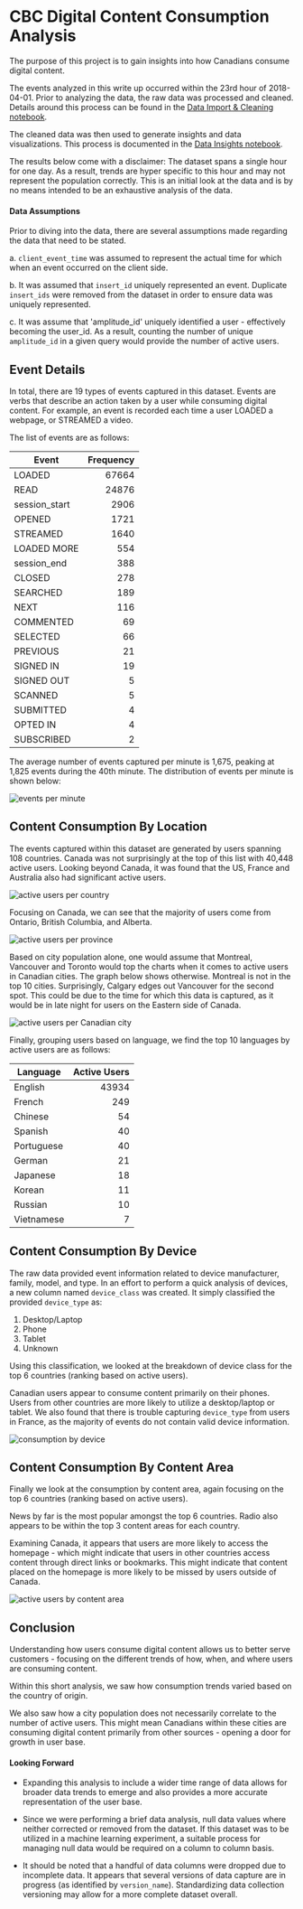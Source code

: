 # CBC Digital Content Consumption Analysis

The purpose of this project is to gain insights into how Canadians consume digital content.  

The events analyzed in this write up occurred within the 23rd hour of 2018-04-01.  Prior to analyzing the data, the raw data was processed and cleaned.  Details around this process can be found in the [Data Import & Cleaning notebook](https://github.com/mrjgamble/cbc_sample/blob/master/notebooks/01_data_import_and_cleaning.ipynb).

The cleaned data was then used to generate insights and data visualizations.  This process is documented in the [Data Insights notebook](https://github.com/mrjgamble/cbc_sample/blob/master/notebooks/02_data_insights.ipynb).  

The results below come with a disclaimer: The dataset spans a single hour for one day.  As a result, trends are hyper specific to this hour and may not represent the population correctly.  This is an initial look at the data and is by no means intended to be an exhaustive analysis of the data.

#### Data Assumptions
Prior to diving into the data, there are several assumptions made regarding the data that need to be stated.

a. `client_event_time` was assumed to represent the actual time for which when an event occurred on the client side.

b. It was assumed that `insert_id` uniquely represented an event.  Duplicate `insert_ids` were removed from the dataset in order to ensure data was uniquely represented.

c. It was assume that 'amplitude_id' uniquely identified a user - effectively becoming the user_id.  As a result, counting the number of unique `amplitude_id` in a given query would provide the number of active users.

## Event Details
In total, there are 19 types of events captured in this dataset.  Events are verbs that describe an action taken by a user while consuming digital content.  For example, an event is recorded each time a user LOADED a webpage, or STREAMED a video.  

The list of events are as follows:

| Event | Frequency |
| --- |---:|
| LOADED | 67664 |
| READ | 24876 |
| session_start | 2906 |
| OPENED | 1721 |
| STREAMED | 1640 |
| LOADED MORE | 554 |
| session_end | 388 |
| CLOSED | 278 |
| SEARCHED | 189 |
| NEXT | 116 |
| COMMENTED | 69 |
| SELECTED | 66 |
| PREVIOUS | 21 |
| SIGNED IN | 19 |
| SIGNED OUT | 5 |
| SCANNED | 5 |
| SUBMITTED |4 |  
| OPTED IN | 4 |
| SUBSCRIBED | 2 |

The average number of events captured per minute is 1,675, peaking at 1,825 events during the 40th minute.  The distribution of events per minute is shown below:

![events per minute](https://github.com/mrjgamble/cbc_sample/blob/master/figures/event_distribution.png)

## Content Consumption By Location
The events captured within this dataset are generated by users spanning 108 countries.  Canada was not surprisingly at the top of this list with 40,448 active users.  Looking beyond Canada, it was found that the US, France and Australia also had significant active users.

![active users per country](https://github.com/mrjgamble/cbc_sample/blob/master/figures/active_users_per_country.png)

Focusing on Canada, we can see that the majority of users come from Ontario, British Columbia, and Alberta.  

![active users per province](https://github.com/mrjgamble/cbc_sample/blob/master/figures/active_users_per_province.png)

Based on city population alone, one would assume that Montreal, Vancouver and Toronto would top the charts when it comes to active users in Canadian cities.  The graph below shows otherwise.  Montreal is not in the top 10 cities.  Surprisingly, Calgary edges out Vancouver for the second spot.  This could be due to the time for which this data is captured, as it would be in late night for users on the Eastern side of Canada.

![active users per Canadian city](https://github.com/mrjgamble/cbc_sample/blob/master/figures/active_users_per_canadian_city.png)

Finally, grouping users based on language, we find the top 10 languages by active users are as follows:

| Language | Active Users|
|--- |---:|
| English | 43934 |
| French | 249 |
| Chinese | 54 |
| Spanish | 40 |
| Portuguese | 40 |
| German | 21 |
| Japanese | 18 |
| Korean | 11 |
| Russian | 10 |
| Vietnamese | 7 |

## Content Consumption By Device
The raw data provided event information related to device manufacturer, family, model, and type.  In an effort to perform a quick analysis of devices, a new column named `device_class` was created.  It simply classified the provided `device_type` as:

1. Desktop/Laptop
2. Phone
3. Tablet
4. Unknown  

Using this classification, we looked at the breakdown of device class for the top 6 countries (ranking based on active users).

Canadian users appear to consume content primarily on their phones.  Users from other countries are more likely to utilize a desktop/laptop or tablet.  We also found that there is trouble capturing `device_type` from users in France, as the majority of events do not contain valid device information.

![consumption by device](https://github.com/mrjgamble/cbc_sample/blob/master/figures/device_consumption_per_country.png)

## Content Consumption By Content Area
Finally we look at the consumption by content area, again focusing on the top 6 countries (ranking based on active users).

News by far is the most popular amongst the top 6 countries.  Radio also appears to be within the top 3 content areas for each country.  

Examining Canada, it appears that users are more likely to access the homepage - which might indicate that users in other countries access content through direct links or bookmarks.  This might indicate that content placed on the homepage is more likely to be missed by users outside of Canada.

![active users by content area](https://github.com/mrjgamble/cbc_sample/blob/master/figures/content_area_per_country.png)


## Conclusion
Understanding how users consume digital content allows us to better serve customers - focusing on the different trends of how, when, and where users are consuming content.  

Within this short analysis, we saw how consumption trends varied based on the country of origin.  

We also saw how a city population does not necessarily correlate to the number of active users.  This might mean Canadians within these cities are consuming digital content primarily from other sources - opening a door for growth in user base.   

#### Looking Forward
* Expanding this analysis to include a wider time range of data allows for broader data trends to emerge and also provides a more accurate representation of the user base.

* Since we were performing a brief data analysis, null data values where neither corrected or removed from the dataset.  If this dataset was to be utilized in a machine learning experiment, a suitable process for managing null data would be required on a column to column basis.

* It should be noted that a handful of data columns were dropped due to incomplete data.  It appears that several versions of data capture are in progress (as identified by `version_name`).  Standardizing data collection versioning may allow for a more complete dataset overall.
